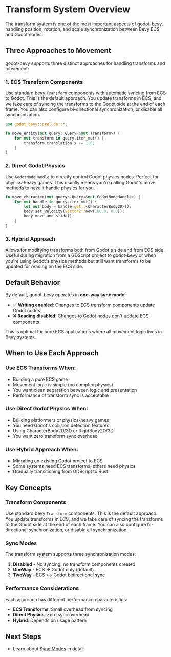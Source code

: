 # Transform System Overview

The transform system is one of the most important aspects of godot-bevy, handling position, rotation, and scale synchronization between Bevy ECS and Godot nodes.

## Three Approaches to Movement

godot-bevy supports three distinct approaches for handling transforms and movement:

### 1. ECS Transform Components

Use standard bevy `Transform` components with automatic syncing from ECS to Godot. This is the default approach. You update transforms in ECS, and we take care of syncing the transforms to the Godot side at the end of each frame. You can also configure bi-directional synchronization, or disable all synchronization.

```rust
use godot_bevy::prelude::*;

fn move_entity(mut query: Query<&mut Transform>) {
    for mut transform in query.iter_mut() {
        transform.translation.x += 1.0;
    }
}
```

### 2. Direct Godot Physics

Use `GodotNodeHandle` to directly control Godot physics nodes. Perfect for physics-heavy games. This usually means you're calling Godot's move methods to have it handle physics for you.

```rust
fn move_character(mut query: Query<&mut GodotNodeHandle>) {
    for mut handle in query.iter_mut() {
        let mut body = handle.get::<CharacterBody2D>();
        body.set_velocity(Vector2::new(100.0, 0.0));
        body.move_and_slide();
    }
}
```

### 3. Hybrid Approach

Allows for modifying transforms both from Godot's side and from ECS side. Useful during migration from a GDScript project to godot-bevy or when you're using Godot's physics methods but still want transforms to be updated for reading on the ECS side.

## Default Behavior

By default, godot-bevy operates in **one-way sync mode**:

- ✅ **Writing enabled**: Changes to ECS transform components update Godot nodes
- ❌ **Reading disabled**: Changes to Godot nodes don't update ECS components

This is optimal for pure ECS applications where all movement logic lives in Bevy systems.

## When to Use Each Approach

### Use ECS Transforms When:
- Building a pure ECS game
- Movement logic is simple (no complex physics)
- You want clean separation between logic and presentation
- Performance of transform sync is acceptable

### Use Direct Godot Physics When:
- Building platformers or physics-heavy games
- You need Godot's collision detection features
- Using CharacterBody2D/3D or RigidBody2D/3D
- You want zero transform sync overhead

### Use Hybrid Approach When:
- Migrating an existing Godot project to ECS
- Some systems need ECS transforms, others need physics
- Gradually transitioning from GDScript to Rust

## Key Concepts

### Transform Components

Use standard bevy `Transform` components. This is the default approach. You update transforms in ECS, and we take care of syncing the transforms to the Godot side at the end of each frame. You can also configure bi-directional synchronization, or disable all synchronization.

### Sync Modes

The transform system supports three synchronization modes:

1. **Disabled** - No syncing, no transform components created
2. **OneWay** - ECS → Godot only (default)
3. **TwoWay** - ECS ↔ Godot bidirectional sync

### Performance Considerations

Each approach has different performance characteristics:

- **ECS Transforms**: Small overhead from syncing
- **Direct Physics**: Zero sync overhead
- **Hybrid**: Depends on usage pattern

## Next Steps

- Learn about [Sync Modes](./sync-modes.md) in detail
